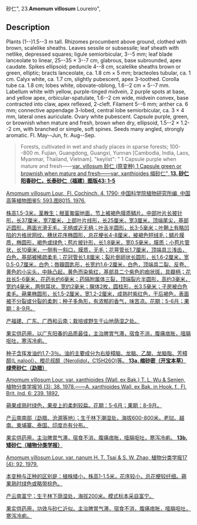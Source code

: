 砂仁",
23.**Amomum villosum** Loureiro",

## Description
Plants (1--)1.5--3 m tall. Rhizomes procumbent above ground, clothed with brown, scalelike sheaths. Leaves sessile or subsessile; leaf sheath with netlike, depressed squares; ligule semiorbicular, 3--5 mm; leaf blade lanceolate to linear, 25--35 × 3--7 cm, glabrous, base subrounded, apex caudate. Spikes ellipsoid; peduncle 4--8 cm, scalelike sheaths brown or green, elliptic; bracts lanceolate, ca. 1.8 cm × 5 mm; bracteoles tubular, ca. 1 cm. Calyx white, ca. 1.7 cm, slightly pubescent, apex 3-toothed. Corolla tube ca. 1.8 cm; lobes white, obovate-oblong, 1.6--2 cm × 5--7 mm. Labellum white with yellow, purple-tinged midvein, 2 purple spots at base, and yellow apex, orbicular-spatulate, 1.6--2 cm wide, midvein convex, base contracted into claw, apex reflexed, 2-cleft. Filament 5--6 mm; anther ca. 6 mm; connective appendage 3-lobed, central lobe semiorbicular, ca. 3 × 4 mm, lateral ones auriculate. Ovary white pubescent. Capsule purple, green, or brownish when mature and fresh, brown when dry, ellipsoid, 1.5--2 × 1.2--2 cm, with branched or simple, soft spines. Seeds many angled, strongly aromatic. Fl. May--Jun, fr. Aug--Sep.

> Forests, cultivated in wet and shady places in sparse forests; 100--800 m. Fujian, Guangdong, Guangxi, Yunnan [Cambodia, India, Laos, Myanmar, Thailand, Vietnam].
  "keylist": "
1 Capsule purple when mature and fresh——<a href='/info/Amomum villosum var. villosum?t=foc'>var. villosum 砂仁 (原变种)
1 Capsule green or brownish when mature and fresh——<a href='/info/Amomum villosum var. xanthioides?t=foc'>var. xanthioides 缩砂仁",
**13. 砂仁 阳春砂仁，长泰砂仁（福建）图版43: 1-5**

Amomum villosum Lour., Fl. Cochinch. 4. 1790; 中国科学院植物研究所编, 中国高等植物图鉴5: 593.图8015. 1976.

株高1.5-3米，茎散生；根茎匍匐地面，节上被褐色膜质鳞片。中部叶片长披针形，长37厘米，宽7厘米，上部叶片线形，长25厘米，宽3厘米，顶端尾尖，基部近圆形，两面光滑无毛，无柄或近无柄；叶舌半圆形，长3-5毫米；叶鞘上有略凹陷的方格状网纹。穗状花序椭圆形，总花梗长4-8厘米，被褐色短绒毛；鳞片膜质，椭圆形，褐色或绿色；苞片披针形，长1.8毫米，宽0.5毫米，膜质；小苞片管状，长10毫米，一侧有一斜口，膜质，无毛；花萼管长1.7厘米，顶端具三浅齿，白色，基部被稀疏柔毛；花冠管长1.8厘米；裂片倒卵状长圆形，长1.6-2厘米，宽0.5-0.7厘米，白色；唇瓣圆匙形，长宽约1.6-2厘米，白色，顶端具二裂、反卷、黄色的小尖头，中脉凸起，黄色而染紫红，基部具二个紫色的痂状斑，具瓣柄；花丝长5-6毫米，花药长约6毫米；药隔附属体三裂，顶端裂片半圆形，高约3毫米，宽约4毫米，两侧耳状，宽约2毫米；腺体2枚，圆柱形，长3.5毫米；子房被白色柔毛。蒴果椭圆形，长1.5-2厘米，宽1.2-2厘米，成熟时紫红色，干后褐色，表面被不分裂或分裂的柔刺；种子多角形，有浓郁的香气，味苦凉。花期：5-6月；果期：8-9月。

产福建、广东、广西和云南；栽培或野生于山地荫湿之处。

果实供药用，以广东阳春的品质最佳，主治脾胃气滞，宿食不消，腹痛痞胀，噎膈呕吐，寒泻冷痢。

种子含挥发油约1.7-3％。油的主要成分为右旋樟脑、龙脑、乙酸、龙脑脂、芳樟醇(L nalool）、橙花叔醇（Nerolidol，C15H26O)等。
**13a. 缩砂密（开宝本草）绿壳砂仁（勐腊）**

Amomum villosum Lour. var. xanthioides (Wall. ex Bak.) T. L. Wu & Senjen, 植物分类学报16 (3): 38. 1978.——A. xanthioides Wall. ex Bak. in Hook. f., Fl. Brit. Ind. 6: 239. 1892.

蒴果成熟时绿色，果皮上的柔刺较扁。花期：5-6月；果期：8-9月。

产云南南部（勐腊、沧源等地）；生于林下潮湿处，海拔600-800米。老挝、越南、柬埔寨、泰国、印度亦有分布。

果实供药用，主治脾胃气滞，宿食不消，腹痛痞胀，噎膈呕吐，寒泻冷痢。
**13b. 矮砂仁（植物分类学报）**

Amomum villosum Lour. var. nanum H. T. Tsai & S. W. Zhao, 植物分类学报17 (4): 92. 1979.

本变种与正种的区别是：植株矮小，株高1-1.5米，花序较小，总花梗较纤细。蒴果熟时绿色或略带棕色。

产云南富宁；生于林下荫湿处，海拔200米。模式标本采自富宁。

果实供药用，功效与砂仁近似。主治脾胃气滞，宿食不消，腹痛痞胀，噎膈呕吐，寒泻冷痢。
